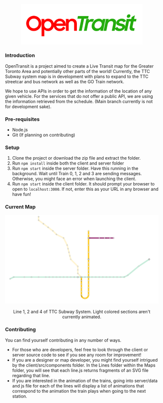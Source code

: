 <p align="center">
  <img width="400" src="res/logo.png" alt="Material Bread logo">
</p>

### Introduction
OpenTransit is a project aimed to create a Live Transit map for the Greater Toronto Area and potentially other parts of the world! Currently, the TTC Subway system map is in development with plans to expand to the TTC streetcar and bus network as well as the GO Train network.

We hope to use APIs in order to get the information of the location of any given vehicle. For the services that do not offer a public API, we are using the information retrieved from the schedule. (Main branch currently is not for development sake).

### Pre-requisites
- Node.js
- Git (If planning on contributing)

### Setup
1) Clone the project or download the zip file and extract the folder.
2) Run ```npm install``` inside both the client and server folder
3) Run ```npm start``` inside the server folder. Have this running in the background. Wait until Train 0, 1, 2 and 3 are sending messages. Otherwise, you might face an error when launching the client.
4) Run ```npm start``` inside the client folder. It should prompt your browser to open to ```localhost:3000```. If not, enter this as your URL in any browser and have fun!

### Current Map
<p align="center">
  <img width="600" src="res/current_map.png" alt="Material Bread logo">
  <p align="center">Line 1, 2 and 4 of TTC Subway System. Light colored sections aren't currently animated.</p>
</p>

### Contributing
You can find yourself contributing in any number of ways. 
- For those who are developers, feel free to look through the client or server source code to see if you see any room for improvement!
- If you are a designer or map developer, you might find yourself intrigued by the client/src/components folder. In the Lines folder within the Maps folder, you will see that each line.js returns fragments of an SVG file regarding that line.
- If you are interested in the animation of the trains, going into server/data and js file for each of the lines will display a list of animations that correspond to the animation the train plays when going to the next station.

